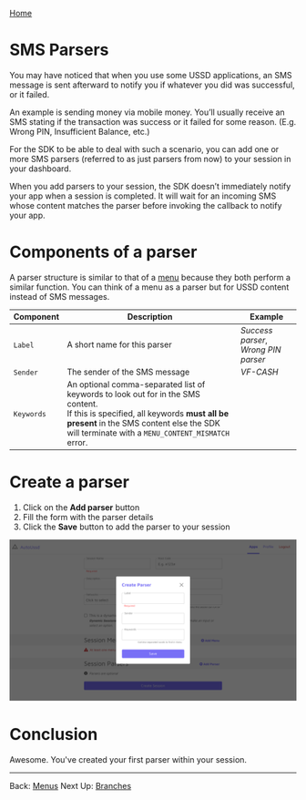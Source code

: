 [Home](./README.md)

# SMS Parsers

You may have noticed that when you use some USSD applications, an SMS message is sent afterward to notify you if whatever you did was successful, or it failed.

An example is sending money via mobile money. You’ll usually receive an SMS stating if the transaction was success or it failed for some reason. (E.g. Wrong PIN, Insufficient Balance, etc.)

For the SDK to be able to deal with such a scenario, you can add one or more SMS parsers (referred to as just parsers from now) to your session in your dashboard.

When you add parsers to your session, the SDK doesn’t immediately notify your app when a session is completed. It will wait for an incoming SMS whose content matches the parser before invoking the callback to notify your app.

# Components of a parser

A parser structure is similar to that of a [menu](./03.Menus.md) because they both perform a similar function. You can think of a menu as a parser but for USSD content instead of SMS messages.

| Component  | Description                                                  | Example                              |
| ---------- | ------------------------------------------------------------ | ------------------------------------ |
| `Label`    | A short name for this parser                                 | *Success parser*, *Wrong PIN parser* |
| `Sender`   | The sender of the SMS message                                | *VF-CASH*                            |
| `Keywords` | An optional comma-separated list of keywords to look out for in the SMS content. <br />If this is specified, all keywords **must all be present** in the SMS content else the SDK will terminate with a `MENU_CONTENT_MISMATCH` error. |                                      |

# Create a parser

1. Click on the **Add parser** button
2. Fill the form with the parser details
3. Click the **Save** button to add the parser to your session

![](./assets/0401.png)

# Conclusion

Awesome. You've created your first parser within your session.



---

Back: [Menus](./03.Menus.md)    Next Up: [Branches](./05.Branches.md)
